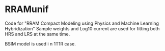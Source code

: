 # RRAMunif
Code for "RRAM Compact Modeling using Physics and Machine Learning Hybridization"
Sample weights and Log10 current are used for fitting both HRS and LRS at the same time.

BSIM model is used i n 1T1R case.

